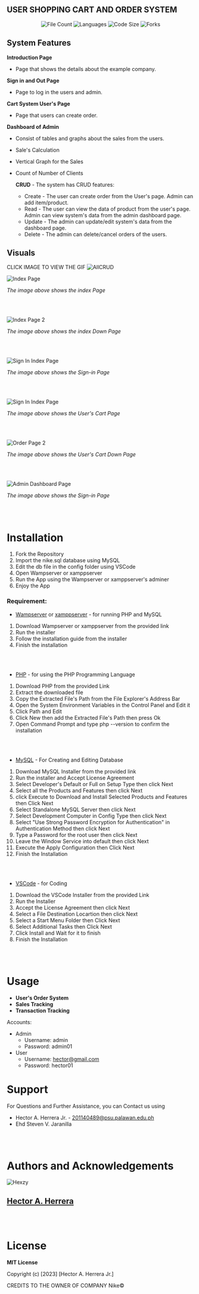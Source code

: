 ## USER SHOPPING CART AND ORDER SYSTEM

<p align="center">
<img src="https://img.shields.io/github/directory-file-count/Hexzanity/PHP-CRUD-Partner-Web-Application" alt="File Count"></a>
<img src="https://img.shields.io/github/languages/count/Hexzanity/PHP-CRUD-Partner-Web-Application" alt="Languages"></a>
<img src="https://img.shields.io/github/languages/code-size/Hexzanity/PHP-CRUD-Partner-Web-Application" alt="Code Size"></a>
<img src="https://img.shields.io/github/forks/Hexzanity/PHP-CRUD-Partner-Web-Application" alt="Forks"></a>

<h2> System Features </h2>

**Introduction Page**
  - Page that shows the details about the example company.

**Sign in and Out Page**
  - Page to log in the users and admin.

**Cart System User's Page**
  - Page that users can create order.

**Dashboard of Admin**
  - Consist of tables and graphs about the sales from the users.
  - Sale's Calculation
  - Vertical Graph for the Sales
  - Count of Number of Clients
    
    **CRUD** - The system has CRUD features:
      - Create - The user can create order from the User's page. Admin can add item/product.
      - Read - The user can view the data of product from the user's page. Admin can view system's data from the admin dashboard page.
      - Update - The admin can update/edit system's data from the dashboard page.
      - Delete - The admin can delete/cancel orders of the users.

## Visuals
CLICK IMAGE TO VIEW THE GIF
![AllCRUD](images/CRUD-PHP.gif)

![Index Page](images/index-page.png)

*The image above shows the index Page*

<br> </br>

![Index Page 2](images/index-info-page.png)

*The image above shows the index Down Page*

<br> </br>

![Sign In Index Page](images/signin-page.png)

*The image above shows the Sign-in Page*

<br> </br>

![Sign In Index Page](images/order-page.png)

*The image above shows the User's Cart Page*

<br> </br>

![Order Page 2](images/order-page2.png)

*The image above shows the User's Cart Down Page*

<br> </br>

![Admin Dashboard Page](images/admin-dashboard.png)

*The image above shows the Sign-in Page*

<br> </br>


# Installation

1. Fork the Repository
2. Import the nike.sql database using MySQL
3. Edit the db file in the config folder using VSCode
4. Open Wampserver or xamppserver
5. Run the App using the Wampserver or xamppserver's adminer
6. Enjoy the App

### Requirement:

- [Wampserver](https://www.wampserver.com/en/download-wampserver-64bits/) or [xamppserver](https://www.apachefriends.org) - for running PHP and MySQL

1. Download Wampserver or xamppserver from the provided link
2. Run the installer
3. Follow the installation guide from the installer
4. Finish the installation

<br></br>

- [PHP](https://www.php.net/downloads) - for using the PHP Programming Language

1. Download PHP from the provided Link
2. Extract the downloaded file
3. Copy the Extracted File's Path from the File Explorer's Address Bar
4. Open the System Environment Variables in the Control Panel and Edit it
5. Click Path and Edit
6. Click New then add the Extracted File's Path then press Ok
7. Open Command Prompt and type php --version to confirm the installation

<br></br>

- [MySQL](https://www.mysql.com/downloads/) - For Creating and Editing Database

1. Download MySQL Installer from the provided link
2. Run the installer and Accept License Agreement
3. Select Developer's Default or Full on Setup Type then click Next
4. Select all the Products and Features then click Next
5. click Execute to Download and Install Selected Products and Features then Click Next
6. Select Standalone MySQL Server then click Next
7. Select Development Computer in Config Type then click Next
8. Select "Use Strong Password Encryption for Authentication" in Authentication Method then click Next
9. Type a Password for the root user then click Next
10. Leave the Window Service into default then click Next
11. Execute the Apply Configuration then Click Next
12. Finish the Installation

<br> </br>

- [VSCode](https://code.visualstudio.com) - for Coding

1. Download the VSCode Installer from the provided Link
2. Run the Installer 
3. Accept the License Agreement then click Next
4. Select a File Destination Locartion then click Next
5. Select a Start Menu Folder then Click Next
6. Select Additional Tasks then Click Next
7. Click Install and Wait for it to finish
8. Finish the Installation

<br> </br>

# Usage

- **User's Order System** 
- **Sales Tracking** 
- **Transaction Tracking**

Accounts:
 - Admin
   - Username: admin
   - Password: admin01
 - User
   - Username: hector@gmail.com
   - Password: hector01

# Support

For Questions and Further Assistance, you can Contact us using

- Hector A. Herrera Jr. - 201140489@psu.palawan.edu.ph
- Ehd Steven V. Jaranilla

<br> </br>

# Authors and Acknowledgements

![Hexzy](images/Hector.png)

## [Hector A. Herrera](https://github.com/hexzanity)

<br> </br>

# License 

**MIT License**

Copyright (c) [2023] [Hector A. Herrera Jr.]

CREDITS TO THE OWNER OF COMPANY Nike©

